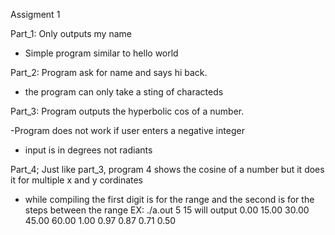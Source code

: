 Assigment 1

Part_1:
Only outputs my name

- Simple program similar to hello world

Part_2:
Program ask for name and says hi back.

- the program can only take a sting of characteds

Part_3:
Program outputs the hyperbolic cos of a number.

-Program does not work if user enters a negative integer
- input is in degrees not radiants

Part_4;
Just like part_3, program 4 shows the cosine  of a number but it does it for multiple x and y cordinates

- while compiling the first digit is for the range and the second is for the steps between the range 
EX:   ./a.out 5 15 
will output 
	0.00 15.00 30.00 45.00 60.00
	1.00 0.97  0.87  0.71  0.50

